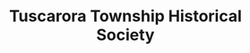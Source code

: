 ---
layout: repo
title: "Tuscarora Township Historical Society"
id: 14324
permalink: repos/14324/
---